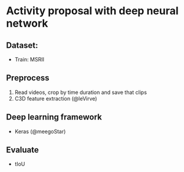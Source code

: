 # Activity proposal with deep neural network

## Dataset:
- Train: MSRII

## Preprocess
1. Read videos, crop by time duration and save that clips
2. C3D feature extraction
(@leVirve)

## Deep learning framework
- Keras
(@meegoStar)

## Evaluate
- tIoU

